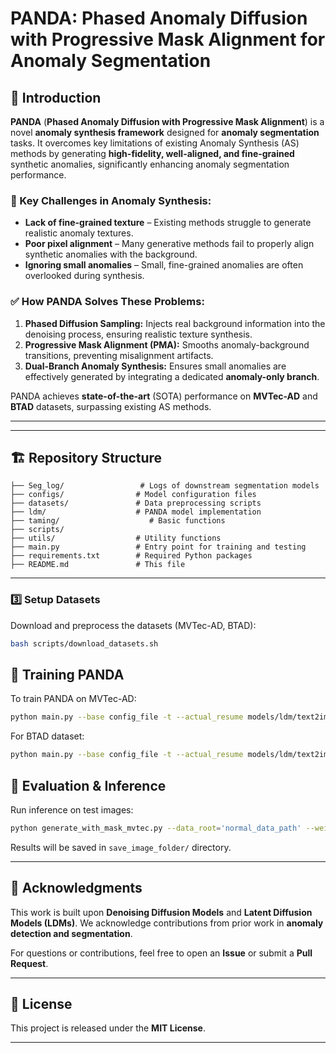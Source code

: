 # PANDA: Phased Anomaly Diffusion with Progressive Mask Alignment for Anomaly Segmentation

## 📌 Introduction
**PANDA** (**Phased Anomaly Diffusion with Progressive Mask Alignment**) is a novel **anomaly synthesis framework** designed for **anomaly segmentation** tasks. It overcomes key limitations of existing Anomaly Synthesis (AS) methods by generating **high-fidelity, well-aligned, and fine-grained** synthetic anomalies, significantly enhancing anomaly segmentation performance.

### 🔹 Key Challenges in Anomaly Synthesis:
- **Lack of fine-grained texture** – Existing methods struggle to generate realistic anomaly textures.
- **Poor pixel alignment** – Many generative methods fail to properly align synthetic anomalies with the background.
- **Ignoring small anomalies** – Small, fine-grained anomalies are often overlooked during synthesis.

### ✅ How PANDA Solves These Problems:
1. **Phased Diffusion Sampling:** Injects real background information into the denoising process, ensuring realistic texture synthesis.
2. **Progressive Mask Alignment (PMA):** Smooths anomaly-background transitions, preventing misalignment artifacts.
3. **Dual-Branch Anomaly Synthesis:** Ensures small anomalies are effectively generated by integrating a dedicated **anomaly-only branch**.

PANDA achieves **state-of-the-art** (SOTA) performance on **MVTec-AD** and **BTAD** datasets, surpassing existing AS methods.

---

<!-- ## 📄 Paper
If you find this work useful, please cite:

```bibtex
@inproceedings{PANDA2025,
  author = {Anonymous Authors},
  title = {PANDA: Phased Anomaly Diffusion with Progressive Mask Alignment for Anomaly Segmentation},
  booktitle = {International Conference on Machine Learning (ICML)},
  year = {2025}
}
``` -->

---

## 🏗️ Repository Structure
```
├── Seg_log/                 # Logs of downstream segmentation models
├── configs/                # Model configuration files
├── datasets/               # Data preprocessing scripts
├── ldm/                    # PANDA model implementation
├── taming/                    # Basic functions
├── scripts/                
├── utils/                  # Utility functions
├── main.py                 # Entry point for training and testing
├── requirements.txt        # Required Python packages
├── README.md               # This file
```

---

### 3️⃣ Setup Datasets
Download and preprocess the datasets (MVTec-AD, BTAD):

```bash
bash scripts/download_datasets.sh
```

## 🚀 Training PANDA
To train PANDA on MVTec-AD:

```bash
python main.py --base config_file -t --actual_resume models/ldm/text2img-large/model.ckpt -n test --gpus 0, --init_word "word"  --mvtec_path='mvtec_data_path/'  --log_folder "save_log_path" 
```
For BTAD dataset:
```bash
python main.py --base config_file -t --actual_resume models/ldm/text2img-large/model.ckpt -n test --gpus 0, --init_word "word"  --mvtec_path='btad_data_path/'  --log_folder "save_log_path" 
```


## 🧐 Evaluation & Inference
Run inference on test images:

```bash
python generate_with_mask_mvtec.py --data_root='normal_data_path' --weight_idx weight_param --sample_name='save_image_folder' --init_word "word" --anomaly_name='save_image_subfolder' --pt_path='weight_path/' --mask_path='mask_path/'
```

Results will be saved in `save_image_folder/` directory.

---


## 📢 Acknowledgments
This work is built upon **Denoising Diffusion Models** and **Latent Diffusion Models (LDMs)**. We acknowledge contributions from prior work in **anomaly detection and segmentation**.

For questions or contributions, feel free to open an **Issue** or submit a **Pull Request**.

---

## 📜 License
This project is released under the **MIT License**.

---
